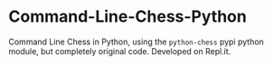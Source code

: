 # Command-Line-Chess-Python
Command Line Chess in Python, using the `python-chess` pypi python module, but completely original code. Developed on Repl.it.
